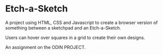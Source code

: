# Etch-a-Sketch #
A project using HTML, CSS and Javascript to create a browser version of something between a sketchpad and an Etch-a-Sketch.

Users can hover over squares in a grid to create their own designs. 

An assignment on the ODIN PROJECT. 
